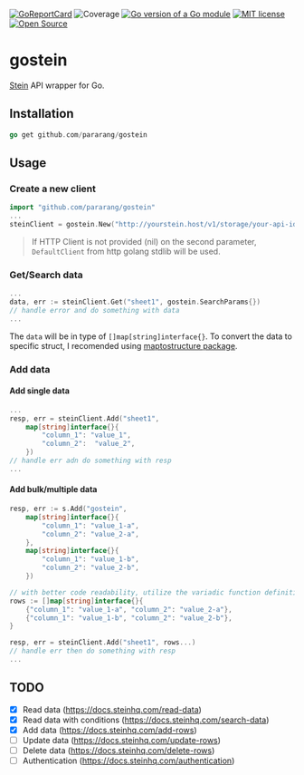 [![GoReportCard](https://goreportcard.com/badge/github.com/pararang/gostein)](https://goreportcard.com/report/github.com/pararang/gostein) ![Coverage](https://img.shields.io/badge/Coverage-87.8%25-brightgreen) [![Go version of a Go module](https://img.shields.io/github/go-mod/go-version/pararang/gostein.svg)](https://github.com/pararang/gostein) [![MIT license](https://img.shields.io/badge/License-MIT-blue.svg)](https://github.com/pararang/gostein/blob/main/LICENSE.md) [![Open Source](https://badges.frapsoft.com/os/v2/open-source.svg?v=103)](#)
# gostein

[Stein](https://steinhq.com/) API wrapper for Go.

## Installation

```go
go get github.com/pararang/gostein
```

## Usage
### Create a new client
```go
import "github.com/pararang/gostein"
...
steinClient = gostein.New("http://yourstein.host/v1/storage/your-api-id", nil)
```
> If HTTP Client is not provided (nil) on the second parameter, `DefaultClient` from http golang stdlib will be used.

### Get/Search data
```go
...
data, err := steinClient.Get("sheet1", gostein.SearchParams{})
// handle error and do something with data
...
```
The `data` will be in type of `[]map[string]interface{}`. To convert the data to specific struct, I recomended using [maptostructure package](https://github.com/mitchellh/mapstructure).

### Add data
#### Add single data
```go
...
resp, err = steinClient.Add("sheet1",
    map[string]interface{}{
        "column_1": "value_1",
        "column_2":  "value_2",
    })
// handle err adn do something with resp
...
```

#### Add bulk/multiple data
```go
resp, err := s.Add("gostein", 
    map[string]interface{}{
        "column_1": "value_1-a",
        "column_2": "value_2-a",
    }, 
    map[string]interface{}{
        "column_1": "value_1-b",
        "column_2": "value_2-b",
    })

// with better code readability, utilize the variadic function definition
rows := []map[string]interface{}{
    {"column_1": "value_1-a", "column_2": "value_2-a"},
    {"column_1": "value_1-b", "column_2": "value_2-b"},
}

resp, err = steinClient.Add("sheet1", rows...)
// handle err then do something with resp
...
```

## TODO
- [x] Read data (https://docs.steinhq.com/read-data)
- [x] Read data with conditions (https://docs.steinhq.com/search-data)
- [x] Add data (https://docs.steinhq.com/add-rows)
- [ ] Update data (https://docs.steinhq.com/update-rows)
- [ ] Delete data (https://docs.steinhq.com/delete-rows)
- [ ] Authentication (https://docs.steinhq.com/authentication)
